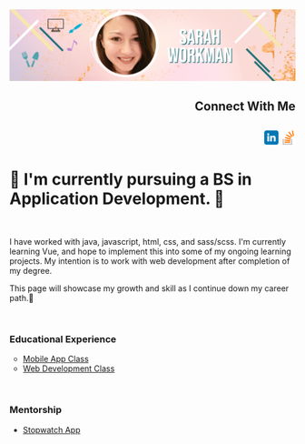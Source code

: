 <!--
**Sarah-Workman/Sarah-Workman** is a ✨ _special_ ✨ repository because its `README.md` (this file) appears on your GitHub profile.

Here are some ideas to get you started:

- 🔭 I’m currently working on ...
- 🌱 I’m currently learning ...
- 👯 I’m looking to collaborate on ...
- 🤔 I’m looking for help with ...
- 💬 Ask me about ...
- 📫 How to reach me: ...
- 😄 Pronouns: ...
- ⚡ Fun fact: ...
-->

<div id="header" align="center">
<img src="header.png" >

</div>
<div id="body">
<div id="connectionCard" align="right">
<h2 id="heading1" ><strong> Connect With Me</strong><h2>
<span><a href="https://linkedin.com/in/sarah-workman-239588184"><img src="linkedin.svg" width="5%" height="5%"></a></span>
<span><a href="https://stackoverflow.com/users/14133733/sarah-workman"><img src="stackoverflow.png" width="5%" height="5%" ></a></span>
</div>

<H1> <strong>🌱 I'm currently pursuing a BS in Application Development. </strong>🌱 </h1>
<br>
<p> I have worked with java, javascript, html, css, and sass/scss. I'm currently learning Vue, and hope to implement this into some of my ongoing learning projects.  My intention is to work with web development after completion of my degree. </p>

 <p> This page will showcase my growth and skill as I continue down my career path.🌱</p>
 <div><br></div>
 <h3><strong>Educational Experience</strong></h3>
<ul type="circle">
<li><a href="https://github.com/Sarah-Workman/ITC-366-HW">Mobile App Class</a></li>
<li><a href="https://github.com/Sarah-Workman/ITC370-Web-Dev">Web Development Class</a></li>
</ul>
<br>
 <h3><strong>Mentorship</strong></h3>
 <ul>
  <li><a href="https://github.com/Sarah-Workman/project1_stopwatch">Stopwatch App</a></li>
  <ul>

</div>
